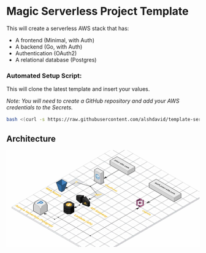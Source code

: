 # Magic Serverless Project Template

This will create a serverless AWS stack that has:
 
- A frontend (Minimal, with Auth)
- A backend (Go, with Auth)
- Authentication (OAuth2)
- A relational database (Postgres)

### Automated Setup Script:

This will clone the latest template and insert your values.

_Note: You will need to create a GitHub repository and add your AWS credentials to the Secrets._

```bash
bash <(curl -s https://raw.githubusercontent.com/alshdavid/template-serverless-service/main/setup.bash)
```

## Architecture

![./.github/assets/diagram.jpg](./.github/assets/diagram.jpg)
 